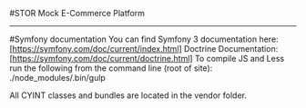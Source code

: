 #STOR Mock E-Commerce Platform
* * *

#Symfony documentation
You can find Symfony 3 documentation here: [https://symfony.com/doc/current/index.html]
Doctrine Documentation: [https://symfony.com/doc/current/doctrine.html]
To compile JS and Less run the following from the command line (root of site): 
    ./node_modules/.bin/gulp

All CYINT classes and bundles are located in the vendor folder.
